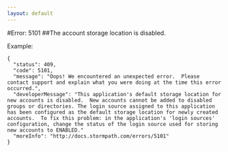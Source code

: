 ```yaml
---
layout: default
---
```


#Error: 5101
##The account storage location is disabled.

Example:

	{
	  "status": 409,
	  "code": 5101,
	  "message": "Oops! We encountered an unexpected error.  Please contact support and explain what you were doing at the time this error occurred.",
	  "developerMessage": "This application's default storage location for new accounts is disabled.  New accounts cannot be added to disabled groups or directories. The login source assigned to this application has been configured as the default storage location for newly created accounts.  To fix this problem: in the application's 'login sources' configuration, change the status of the login source used for storing new accounts to ENABLED."
	  "moreInfo": "http://docs.stormpath.com/errors/5101"
	}
